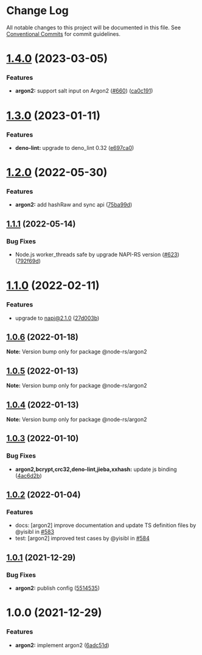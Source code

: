 # Change Log

All notable changes to this project will be documented in this file.
See [Conventional Commits](https://conventionalcommits.org) for commit guidelines.

# [1.4.0](https://github.com/napi-rs/node-rs/compare/@node-rs/argon2@1.3.0...@node-rs/argon2@1.4.0) (2023-03-05)

### Features

- **argon2:** support salt input on Argon2 ([#660](https://github.com/napi-rs/node-rs/issues/660)) ([ca0c191](https://github.com/napi-rs/node-rs/commit/ca0c191f62b76c31dc178e00917c308dd1b423c8))

# [1.3.0](https://github.com/napi-rs/node-rs/compare/@node-rs/argon2@1.2.0...@node-rs/argon2@1.3.0) (2023-01-11)

### Features

- **deno-lint:** upgrade to deno_lint 0.32 ([e697ca0](https://github.com/napi-rs/node-rs/commit/e697ca0879e53a2dccf68e263a053122cb4835af))

# [1.2.0](https://github.com/napi-rs/node-rs/compare/@node-rs/argon2@1.1.1...@node-rs/argon2@1.2.0) (2022-05-30)

### Features

- **argon2:** add hashRaw and sync api ([75ba99d](https://github.com/napi-rs/node-rs/commit/75ba99d90003579c54f94c2fed24774623df0658))

## [1.1.1](https://github.com/napi-rs/node-rs/compare/@node-rs/argon2@1.1.0...@node-rs/argon2@1.1.1) (2022-05-14)

### Bug Fixes

- Node.js worker_threads safe by upgrade NAPI-RS version ([#623](https://github.com/napi-rs/node-rs/issues/623)) ([792f69d](https://github.com/napi-rs/node-rs/commit/792f69d7ac1055947ac47c8049f16c863d3a0ad8))

# [1.1.0](https://github.com/napi-rs/node-rs/compare/@node-rs/argon2@1.0.6...@node-rs/argon2@1.1.0) (2022-02-11)

### Features

- upgrade to napi@2.1.0 ([27d003b](https://github.com/napi-rs/node-rs/commit/27d003b28919ff5f499abe1d4bbd77cc5afb930d))

## [1.0.6](https://github.com/Brooooooklyn/node-rs/compare/@node-rs/argon2@1.0.5...@node-rs/argon2@1.0.6) (2022-01-18)

**Note:** Version bump only for package @node-rs/argon2

## [1.0.5](https://github.com/napi-rs/node-rs/compare/@node-rs/argon2@1.0.4...@node-rs/argon2@1.0.5) (2022-01-13)

**Note:** Version bump only for package @node-rs/argon2

## [1.0.4](https://github.com/napi-rs/node-rs/compare/@node-rs/argon2@1.0.3...@node-rs/argon2@1.0.4) (2022-01-13)

**Note:** Version bump only for package @node-rs/argon2

## [1.0.3](https://github.com/napi-rs/node-rs/compare/@node-rs/argon2@1.0.2...@node-rs/argon2@1.0.3) (2022-01-10)

### Bug Fixes

- **argon2,bcrypt,crc32,deno-lint,jieba,xxhash:** update js binding ([4ac6d2b](https://github.com/napi-rs/node-rs/commit/4ac6d2b9e9072a63216d05b47c92d3725b5b36f4))

## [1.0.2](https://github.com/napi-rs/node-rs/compare/@node-rs/argon2@1.0.1...@node-rs/argon2@1.0.2) (2022-01-04)

### Features

- docs: [argon2] improve documentation and update TS definition files by @yisibl in [#583](https://github.com/napi-rs/node-rs/pull/583)
- test: [argon2] improved test cases by @yisibl in [#584](https://github.com/napi-rs/node-rs/pull/584)

## [1.0.1](https://github.com/napi-rs/node-rs/compare/@node-rs/argon2@1.0.0...@node-rs/argon2@1.0.1) (2021-12-29)

### Bug Fixes

- **argon2:** publish config ([5514535](https://github.com/napi-rs/node-rs/commit/5514535ba6bd8f47e301fdef46f6e57134672ece))

# 1.0.0 (2021-12-29)

### Features

- **argon2:** implement argon2 ([6adc51d](https://github.com/napi-rs/node-rs/commit/6adc51dd43dc077bd1a3e458b183f81375508dae))

